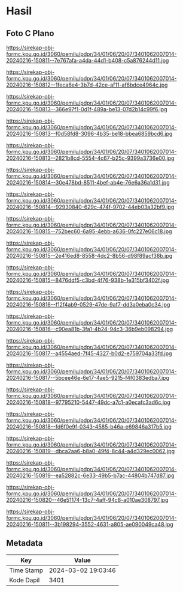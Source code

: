 # Hasil

## Foto C Plano

https://sirekap-obj-formc.kpu.go.id/3060/pemilu/pdpr/34/01/06/20/07/3401062007014-20240216-150811--7e767afa-a4da-44d1-b408-c5a876244d11.jpg

https://sirekap-obj-formc.kpu.go.id/3060/pemilu/pdpr/34/01/06/20/07/3401062007014-20240216-150812--1feca6e4-3b7d-42ce-af11-af6bdce4964c.jpg

https://sirekap-obj-formc.kpu.go.id/3060/pemilu/pdpr/34/01/06/20/07/3401062007014-20240216-150813--366e97f1-0d1f-489a-be13-07d2b14c99f6.jpg

https://sirekap-obj-formc.kpu.go.id/3060/pemilu/pdpr/34/01/06/20/07/3401062007014-20240216-150813--f0d58fd8-3096-4b35-be18-bbea6859bcd6.jpg

https://sirekap-obj-formc.kpu.go.id/3060/pemilu/pdpr/34/01/06/20/07/3401062007014-20240216-150813--2821b8cd-5554-4c67-b25c-9399a3736e00.jpg

https://sirekap-obj-formc.kpu.go.id/3060/pemilu/pdpr/34/01/06/20/07/3401062007014-20240216-150814--30e478bd-8511-4bef-ab4e-76e6a36a1d31.jpg

https://sirekap-obj-formc.kpu.go.id/3060/pemilu/pdpr/34/01/06/20/07/3401062007014-20240216-150814--92930840-629c-474f-9702-44eb03a32bf9.jpg

https://sirekap-obj-formc.kpu.go.id/3060/pemilu/pdpr/34/01/06/20/07/3401062007014-20240216-150815--752bec60-6a95-4ebb-a636-0fc227e06c18.jpg

https://sirekap-obj-formc.kpu.go.id/3060/pemilu/pdpr/34/01/06/20/07/3401062007014-20240216-150815--2e416ed8-8558-4dc2-8b56-d98f89acf38b.jpg

https://sirekap-obj-formc.kpu.go.id/3060/pemilu/pdpr/34/01/06/20/07/3401062007014-20240216-150815--8476ddf5-c3bd-4f76-938b-1e315bf3402f.jpg

https://sirekap-obj-formc.kpu.go.id/3060/pemilu/pdpr/34/01/06/20/07/3401062007014-20240216-150816--f12f4ab9-0529-47de-9af7-dd3a0eba0c34.jpg

https://sirekap-obj-formc.kpu.go.id/3060/pemilu/pdpr/34/01/06/20/07/3401062007014-20240216-150816--c90ea81b-3fa1-4b24-94c3-36b9eb098294.jpg

https://sirekap-obj-formc.kpu.go.id/3060/pemilu/pdpr/34/01/06/20/07/3401062007014-20240216-150817--a4554aed-7f45-4327-b0d2-e759704a33fd.jpg

https://sirekap-obj-formc.kpu.go.id/3060/pemilu/pdpr/34/01/06/20/07/3401062007014-20240216-150817--5bcee46e-6e17-4ae5-9215-f4f0383edba7.jpg

https://sirekap-obj-formc.kpu.go.id/3060/pemilu/pdpr/34/01/06/20/07/3401062007014-20240216-150818--97795210-5447-49dc-a7c1-a0ecafc3ad6c.jpg

https://sirekap-obj-formc.kpu.go.id/3060/pemilu/pdpr/34/01/06/20/07/3401062007014-20240216-150818--fd6f0e9f-0343-4585-b46a-e69846a317b5.jpg

https://sirekap-obj-formc.kpu.go.id/3060/pemilu/pdpr/34/01/06/20/07/3401062007014-20240216-150819--dbca2aa6-b8a0-49f4-8c44-a4d329ec0062.jpg

https://sirekap-obj-formc.kpu.go.id/3060/pemilu/pdpr/34/01/06/20/07/3401062007014-20240216-150819--ea52882c-6e33-49b5-b7ac-44804b747d87.jpg

https://sirekap-obj-formc.kpu.go.id/3060/pemilu/pdpr/34/01/06/20/07/3401062007014-20240216-150820--46e51174-13c7-4aff-94c8-a010ae308797.jpg

https://sirekap-obj-formc.kpu.go.id/3060/pemilu/pdpr/34/01/06/20/07/3401062007014-20240216-150811--3b198294-3552-4631-a805-ae090049ca48.jpg


## Metadata

| Key        | Value               |
| ---------- | ------------------- |
| Time Stamp | 2024-03-02 19:03:46 |
| Kode Dapil | 3401                |



